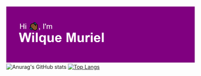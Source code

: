 
<!--
**uiuqM/uiuqM** is a ✨ _special_ ✨ repository because its `README.md` (this file) appears on your GitHub profile.

Here are some ideas to get you started:

- 🔭 I’m currently working on ...
- 🌱 I’m currently learning ...
- 👯 I’m looking to collaborate on ...
- 🤔 I’m looking for help with ...
- 💬 Ask me about ...
- 📫 How to reach me: ...
- 😄 Pronouns: ...
- ⚡ Fun fact: ...
-->
![Alt text](/header.png)
![Anurag's GitHub stats](https://github-readme-stats.vercel.app/api?username=uiuqM&theme=jolly&show_icons=true)
[![Top Langs](https://github-readme-stats.vercel.app/api/top-langs/?username=uiuqM)](https://github.com/uiuqM/github-readme-stats)
